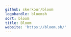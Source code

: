 ```yaml
---
github: skerkour/bloom
logohandle: bloomsh
sort: bloom
title: Bloom
website: 'https://bloom.sh/'
---
```


